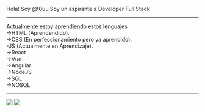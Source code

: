 Hola! Soy @t0uu
Soy un aspirante a Developer Full Stack
<hr style="color: red;">
Actualmente estoy aprendiendo estos lenguajes<br/>
->HTML (Aprendendido).<br/>
->CSS (En perfeccionamiento pero ya aprendido).<br/>
-JS (Actualmente en Aprendizaje).<br/>
<!--En lista de Aprendizaje a futuro-->
->React<br/>
->Vue<br/>
->Angular<br/>
->NodeJS<br/>
->SQL<br/>
->NOSQL<br/>
<hr>
<img src="https://github-readme-stats.vercel.app/api?username=t0uu&show_icons=true&theme=dark"/>
<img src="https://github-readme-stats.vercel.app/api/top-langs/?username=t0uu&layout=compact"/>
<!--Futuro Perfil Developer Full Stack-->
